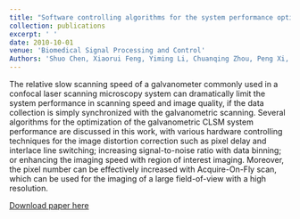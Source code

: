 ```yaml
---
title: "Software controlling algorithms for the system performance optimization of confocal laser scanning microscope"
collection: publications
excerpt: ' '
date: 2010-10-01
venue: 'Biomedical Signal Processing and Control'
Authors: 'Shuo Chen, Xiaorui Feng, Yiming Li, Chuanqing Zhou, Peng Xi, Qiushi Ren (2010). &quot;Software controlling algorithms for the system performance optimization of confocal laser scanning microscope &quot; <i>Biomedical Signal Processing and Control</i>. 5(13).'
---
```

The relative slow scanning speed of a galvanometer commonly used in a confocal laser scanning microscopy system can dramatically limit the system performance in scanning speed and image quality, if the data collection is simply synchronized with the galvanometric scanning. Several algorithms for the optimization of the galvanometric CLSM system performance are discussed in this work, with various hardware controlling techniques for the image distortion correction such as pixel delay and interlace line switching; increasing signal-to-noise ratio with data binning; or enhancing the imaging speed with region of interest imaging. Moreover, the pixel number can be effectively increased with Acquire-On-Fly scan, which can be used for the imaging of a large field-of-view with a high resolution.

[Download paper here](http://li-lab-sustech.github.io/files/paper1.pdf)
